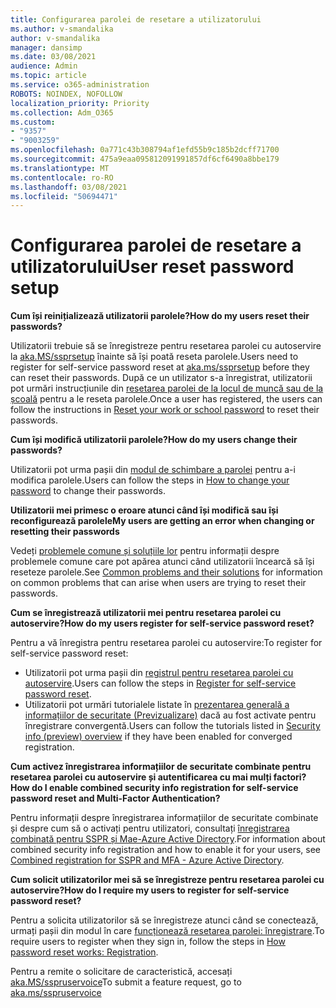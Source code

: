 ```yaml
---
title: Configurarea parolei de resetare a utilizatorului
ms.author: v-smandalika
author: v-smandalika
manager: dansimp
ms.date: 03/08/2021
audience: Admin
ms.topic: article
ms.service: o365-administration
ROBOTS: NOINDEX, NOFOLLOW
localization_priority: Priority
ms.collection: Adm_O365
ms.custom:
- "9357"
- "9003259"
ms.openlocfilehash: 0a771c43b308794af1efd55b9c185b2dcff71700
ms.sourcegitcommit: 475a9eaa095812091991857df6cf6490a8bbe179
ms.translationtype: MT
ms.contentlocale: ro-RO
ms.lasthandoff: 03/08/2021
ms.locfileid: "50694471"
---
```

# <a name="user-reset-password-setup"></a><span data-ttu-id="78367-102">Configurarea parolei de resetare a utilizatorului</span><span class="sxs-lookup"><span data-stu-id="78367-102">User reset password setup</span></span>

<span data-ttu-id="78367-103">**Cum își reinițializează utilizatorii parolele?**</span><span class="sxs-lookup"><span data-stu-id="78367-103">**How do my users reset their passwords?**</span></span>

<span data-ttu-id="78367-104">Utilizatorii trebuie să se înregistreze pentru resetarea parolei cu autoservire la [aka.MS/ssprsetup](https://mysignins.microsoft.com/security-info) înainte să își poată reseta parolele.</span><span class="sxs-lookup"><span data-stu-id="78367-104">Users need to register for self-service password reset at [aka.ms/ssprsetup](https://mysignins.microsoft.com/security-info) before they can reset their passwords.</span></span> <span data-ttu-id="78367-105">După ce un utilizator s-a înregistrat, utilizatorii pot urmări instrucțiunile din [resetarea parolei de la locul de muncă sau de la școală](https://docs.microsoft.com/azure/active-directory/user-help/active-directory-passwords-update-your-own-password) pentru a le reseta parolele.</span><span class="sxs-lookup"><span data-stu-id="78367-105">Once a user has registered, the users can follow the instructions in [Reset your work or school password](https://docs.microsoft.com/azure/active-directory/user-help/active-directory-passwords-update-your-own-password) to reset their passwords.</span></span>

<span data-ttu-id="78367-106">**Cum își modifică utilizatorii parolele?**</span><span class="sxs-lookup"><span data-stu-id="78367-106">**How do my users change their passwords?**</span></span>

<span data-ttu-id="78367-107">Utilizatorii pot urma pașii din [modul de schimbare a parolei](https://docs.microsoft.com/azure/active-directory/user-help/active-directory-passwords-update-your-own-password) pentru a-i modifica parolele.</span><span class="sxs-lookup"><span data-stu-id="78367-107">Users can follow the steps in [How to change your password](https://docs.microsoft.com/azure/active-directory/user-help/active-directory-passwords-update-your-own-password) to change their passwords.</span></span>

<span data-ttu-id="78367-108">**Utilizatorii mei primesc o eroare atunci când își modifică sau își reconfigurează parolele**</span><span class="sxs-lookup"><span data-stu-id="78367-108">**My users are getting an error when changing or resetting their passwords**</span></span>

<span data-ttu-id="78367-109">Vedeți [problemele comune și soluțiile lor](https://docs.microsoft.com/azure/active-directory/user-help/active-directory-passwords-update-your-own-password) pentru informații despre problemele comune care pot apărea atunci când utilizatorii încearcă să își reseteze parolele.</span><span class="sxs-lookup"><span data-stu-id="78367-109">See [Common problems and their solutions](https://docs.microsoft.com/azure/active-directory/user-help/active-directory-passwords-update-your-own-password) for information on common problems that can arise when users are trying to reset their passwords.</span></span>

<span data-ttu-id="78367-110">**Cum se înregistrează utilizatorii mei pentru resetarea parolei cu autoservire?**</span><span class="sxs-lookup"><span data-stu-id="78367-110">**How do my users register for self-service password reset?**</span></span>

<span data-ttu-id="78367-111">Pentru a vă înregistra pentru resetarea parolei cu autoservire:</span><span class="sxs-lookup"><span data-stu-id="78367-111">To register for self-service password reset:</span></span>

- <span data-ttu-id="78367-112">Utilizatorii pot urma pașii din [registrul pentru resetarea parolei cu autoservire](https://docs.microsoft.com/azure/active-directory/user-help/active-directory-passwords-reset-register).</span><span class="sxs-lookup"><span data-stu-id="78367-112">Users can follow the steps in [Register for self-service password reset](https://docs.microsoft.com/azure/active-directory/user-help/active-directory-passwords-reset-register).</span></span>
- <span data-ttu-id="78367-113">Utilizatorii pot urmări tutorialele listate în [prezentarea generală a informațiilor de securitate (Previzualizare)](https://docs.microsoft.com/azure/active-directory/user-help/security-info-setup-signin) dacă au fost activate pentru înregistrare convergentă.</span><span class="sxs-lookup"><span data-stu-id="78367-113">Users can follow the tutorials listed in [Security info (preview) overview](https://docs.microsoft.com/azure/active-directory/user-help/security-info-setup-signin) if they have been enabled for converged registration.</span></span>

<span data-ttu-id="78367-114">**Cum activez înregistrarea informațiilor de securitate combinate pentru resetarea parolei cu autoservire și autentificarea cu mai mulți factori?**</span><span class="sxs-lookup"><span data-stu-id="78367-114">**How do I enable combined security info registration for self-service password reset and Multi-Factor Authentication?**</span></span>

<span data-ttu-id="78367-115">Pentru informații despre înregistrarea informațiilor de securitate combinate și despre cum să o activați pentru utilizatori, consultați [înregistrarea combinată pentru SSPR și Mae-Azure Active Directory](https://docs.microsoft.com/azure/active-directory/authentication/concept-registration-mfa-sspr-combined).</span><span class="sxs-lookup"><span data-stu-id="78367-115">For information about combined security info registration and how to enable it for your users, see [Combined registration for SSPR and MFA - Azure Active Directory](https://docs.microsoft.com/azure/active-directory/authentication/concept-registration-mfa-sspr-combined).</span></span>

<span data-ttu-id="78367-116">**Cum solicit utilizatorilor mei să se înregistreze pentru resetarea parolei cu autoservire?**</span><span class="sxs-lookup"><span data-stu-id="78367-116">**How do I require my users to register for self-service password reset?**</span></span>

<span data-ttu-id="78367-117">Pentru a solicita utilizatorilor să se înregistreze atunci când se conectează, urmați pașii din modul în care [funcționează resetarea parolei: înregistrare](https://docs.microsoft.com/azure/active-directory/authentication/concept-sspr-howitworks).</span><span class="sxs-lookup"><span data-stu-id="78367-117">To require users to register when they sign in, follow the steps in [How password reset works: Registration](https://docs.microsoft.com/azure/active-directory/authentication/concept-sspr-howitworks).</span></span>

<span data-ttu-id="78367-118">Pentru a remite o solicitare de caracteristică, accesați [aka.MS/sspruservoice](https://feedback.azure.com/forums/169401-azure-active-directory/category/166251-self-service-password-reset)</span><span class="sxs-lookup"><span data-stu-id="78367-118">To submit a feature request, go to [aka.ms/sspruservoice](https://feedback.azure.com/forums/169401-azure-active-directory/category/166251-self-service-password-reset)</span></span>



 












